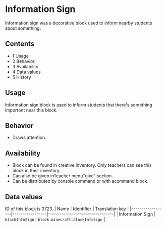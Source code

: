 # Information Sign
Information sign was a decorative block used to inform nearby students about something.

## Contents
- 1 Usage
- 2 Behavior
- 3 Availability
- 4 Data values
- 5 History

## Usage
Information sign block is used to inform students that there's something important near this block.

## Behavior
- Draws attention.

## Availability
- Block can be found in creative inventory. Only teachers can see this block in their inventory.
- Can also be given inTeacher menu"give" section.
- Can be distributed by console command or with acommand block.

## Data values

ID of this block is 3723.
| Name             | Identifier      | Translation key                 |
|------------------|-----------------|---------------------------------|
| Information Sign | `blockInfoSign` | `block.minecraft.blockInfoSign` |

